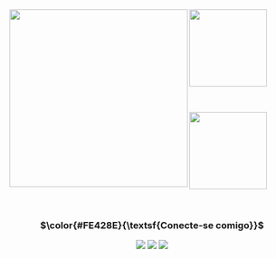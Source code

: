 <!-- <div align = "center">
<img  alt="Daniel Banner" width="700" src="danielgomes775.png">
</div> -->

<p> &nbsp; </p>

<div>
  <a >
  <img height= 314.6" align="left" src="https://github-readme-stats.vercel.app/api/top-langs/?username=danielgomes775&layout=donut-vertical&theme=radical" />
</a>

<a href="https://github.com/danielgomes775/github-readme-stats">
  <img height="137"  align="center" src="https://github-readme-stats.vercel.app/api/pin/?username=danielgomes775&repo=SAP_Study_Projects&theme=radical"/>
</a>
<p> &nbsp; </p>
<a>
  <img height="137"  align="center" src="https://github-readme-stats.vercel.app/api?username=danielgomes775&show_icons=true&theme=radical&card_width=652px" />
</a>
</div>

 <p> &nbsp; </p>

<div align="center">
  <h3 align="center">$\color{#FE428E}{\textsf{Conecte-se comigo}}$</h3>

<!-- Tirei esses ícones daqui: https://github.com/Ileriayo/markdown-badges?tab=readme-ov-file -->
 <a href = "https://discord.com/users/1194634891376209930"><img src="https://img.shields.io/badge/Discord-%235865F2.svg?style=for-the-badge&logo=discord&logoColor=white" target="_blank"></a>
 <a href = "mailto:danielgcmenezes2021@gmail.com"><img src="https://img.shields.io/badge/-Gmail-%23333?style=for-the-badge&logo=gmail&logoColor=white" target="_blank"></a>
 <a href="https://www.linkedin.com/in/daniel-gomes-767399234" target="_blank"><img src="https://img.shields.io/badge/-LinkedIn-%230077B5?style=for-the-badge&logo=linkedin&logoColor=white" target="_blank">
  
</div>


